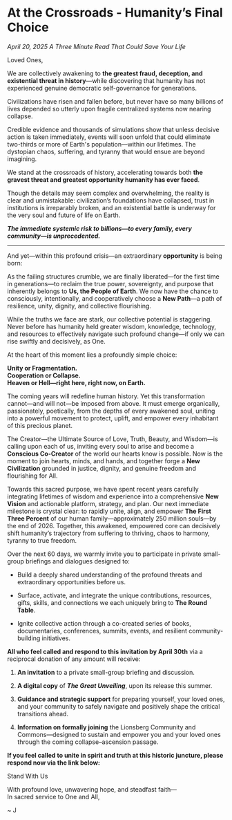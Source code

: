 # At the Crossroads - Humanity’s Final Choice 
*April 20, 2025*
*A Three Minute Read That Could Save Your Life*

Loved Ones, 

We are collectively awakening to **the greatest fraud, deception, and existential threat in history**—while discovering that humanity has not experienced genuine democratic self-governance for generations.

Civilizations have risen and fallen before, but never have so many billions of lives depended so utterly upon fragile centralized systems now nearing collapse.

Credible evidence and thousands of simulations show that unless decisive action is taken immediately, events will soon unfold that could eliminate two-thirds or more of Earth's population—within our lifetimes. The dystopian chaos, suffering, and tyranny that would ensue are beyond imagining.

We stand at the crossroads of history, accelerating towards both **the gravest threat and greatest opportunity humanity has ever faced**.

Though the details may seem complex and overwhelming, the reality is clear and unmistakable: civilization’s foundations have collapsed, trust in institutions is irreparably broken, and an existential battle is underway for the very soul and future of life on Earth.

**_The immediate systemic risk to billions—to every family, every community—is unprecedented._**

____

And yet—within this profound crisis—an extraordinary **opportunity** is being born:

As the failing structures crumble, we are finally liberated—for the first time in generations—to reclaim the true power, sovereignty, and purpose that inherently belongs to **Us, the People of Earth**. We now have the chance to consciously, intentionally, and cooperatively choose a **New Path**—a path of resilience, unity, dignity, and collective flourishing.

While the truths we face are stark, our collective potential is staggering. Never before has humanity held greater wisdom, knowledge, technology, and resources to effectively navigate such profound change—if only we can rise swiftly and decisively, as One.

At the heart of this moment lies a profoundly simple choice:

**Unity or Fragmentation.**  
**Cooperation or Collapse.**  
**Heaven or Hell—right here, right now, on Earth.**

The coming years will redefine human history. Yet this transformation cannot—and will not—be imposed from above. It must emerge organically, passionately, poetically, from the depths of every awakened soul, uniting into a powerful movement to protect, uplift, and empower every inhabitant of this precious planet.

The Creator—the Ultimate Source of Love, Truth, Beauty, and Wisdom—is calling upon each of us, inviting every soul to arise and become a **Conscious Co-Creator** of the world our hearts know is possible. Now is the moment to join hearts, minds, and hands, and together forge a **New Civilization** grounded in justice, dignity, and genuine freedom and flourishing for All.

Towards this sacred purpose, we have spent recent years carefully integrating lifetimes of wisdom and experience into a comprehensive **New Vision** and actionable platform, strategy, and plan. Our next immediate milestone is crystal clear: to rapidly unite, align, and empower **The First Three Percent** of our human family—approximately 250 million souls—by the end of 2026. Together, this awakened, empowered core can decisively shift humanity’s trajectory from suffering to thriving, chaos to harmony, tyranny to true freedom.

Over the next 60 days, we warmly invite you to participate in private small-group briefings and dialogues designed to:

- Build a deeply shared understanding of the profound threats and extraordinary opportunities before us.  
    
- Surface, activate, and integrate the unique contributions, resources, gifts, skills, and connections we each uniquely bring to **The Round Table**.  
    
- Ignite collective action through a co-created series of books, documentaries, conferences, summits, events, and resilient community-building initiatives.    

**All who feel called and respond to this invitation by April 30th** via a reciprocal donation of any amount will receive:

1. **An invitation** to a private small-group briefing and discussion.
    
2. **A digital copy** of **_The Great Unveiling_**, upon its release this summer.
    
3. **Guidance and strategic support** for preparing yourself, your loved ones, and your community to safely navigate and positively shape the critical transitions ahead.
    
4. **Information on formally joining** the Lionsberg Community and Commons—designed to sustain and empower you and your loved ones through the coming collapse–ascension passage.
    

**If you feel called to unite in spirit and truth at this historic juncture, please respond now via the link below:**

<a class='kindful-donate-btn' id='kindful-donate-btn-991b40b3-0f60-41fb-9679-b2faa8482284'>Stand With Us</a>
<script src='https://lionsberg-bloom.kindful.com/embeds/991b40b3-0f60-41fb-9679-b2faa8482284/init.js?type=button' data-embed-id='991b40b3-0f60-41fb-9679-b2faa8482284' data-lookup-type='jquery-selector' data-lookup-value='#kindful-donate-btn-991b40b3-0f60-41fb-9679-b2faa8482284'></script>

With profound love, unwavering hope, and steadfast faith—  
In sacred service to One and All,  

~ J